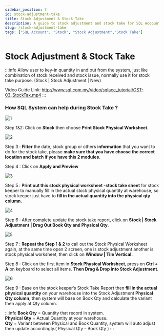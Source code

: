 ```yaml
---
sidebar_position: 7
id: stock-adjustment-take
title: Stock Adjustment & Stock Take
description: A guide to stock adjustment and stock take for SQL Account
slug: /stock-adjustment-take
tags: ["SQL Account", "Stock", "Stock Adjustment","Stock Take"]
---
```


# Stock Adjustment & Stock Take

:::info
Allow user to key-in quantity in and out from the system, just like combination of stock received and stock issue,
normally use it for stock take purpose. (Stock | Stock Adjustment | New) <br />

Video Guide Link: http://www.sql.com.my/video/sqlacc_tutorial/GST-03_StockTax.mp4
:::

### How SQL System can help during Stock Take ?

![1](/img/stock/stock-adjustment-take/1.png)

Step 1&2:  Click on **Stock** then choose **Print Stock Physical Worksheet**.

![2](/img/stock/stock-adjustment-take/2.png)

Step 3 : **Filter** the date, stock group or others **information** that you want to do for the stock take, please **make sure that you have choose the correct location and batch if you have this 2 modules**.

Step 4 : Click on **Apply and Preview**

![3](/img/stock/stock-adjustment-take/3.png)

Step 5 : **Print out this stock physical worksheet -stock take sheet** for stock keeper to manually fill in the actual
stock physical quantity at warehouse, so stock keeper just have to **fill in the actual quantity into the physical qty column.**

![4](/img/stock/stock-adjustment-take/4.png)

Step 6 : After complete update the stock take report, click on **Stock | Stock Adjustment | Drag Out Book Qty and Physical Qty.**

![5](/img/stock/stock-adjustment-take/5.png)

Step 7 : **Repeat the Step 1 & 2** to call out the Stock Physical Worksheet again, at the same time open 2 screen, one is stock adjustment another is stock physical worksheet, then click on **Window | Tile Vertical.**

Step 8 : Click on the first item in **Stock Physical Worksheet**, press on **Ctrl + A** on keyboard to select all items. **Then Drag & Drop into Stock Adjustment.**

![6](/img/stock/stock-adjustment-take/6.png)

Step 9 : Base on the stock keeper’s Stock Take Report then **fill in the actual physical quantity** on your warehouse into the Stock Adjustment **Physical Qty column**, then system will base on Book Qty and calculate the variant then apply at Qty column.

:::info
**Book Qty** = Quantity that record in system. <br />
**Physical Qty** = Actual Quantity at your warehouse.<br />
**Qty** = Variant between Physical and Book Quantity, system will auto adjust then update accordingly.( Physical Qty – Book Qty ) 
:::
